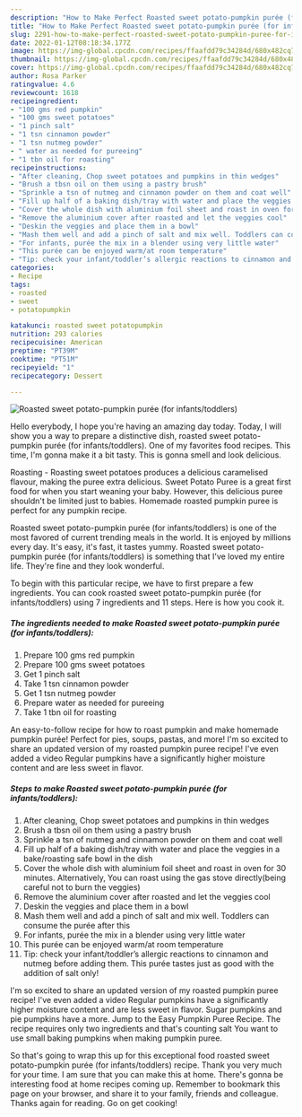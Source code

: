 ```yaml
---
description: "How to Make Perfect Roasted sweet potato-pumpkin purée (for infants/toddlers)"
title: "How to Make Perfect Roasted sweet potato-pumpkin purée (for infants/toddlers)"
slug: 2291-how-to-make-perfect-roasted-sweet-potato-pumpkin-puree-for-infants-toddlers
date: 2022-01-12T08:18:34.177Z
image: https://img-global.cpcdn.com/recipes/ffaafdd79c34284d/680x482cq70/roasted-sweet-potato-pumpkin-puree-for-infantstoddlers-recipe-main-photo.jpg
thumbnail: https://img-global.cpcdn.com/recipes/ffaafdd79c34284d/680x482cq70/roasted-sweet-potato-pumpkin-puree-for-infantstoddlers-recipe-main-photo.jpg
cover: https://img-global.cpcdn.com/recipes/ffaafdd79c34284d/680x482cq70/roasted-sweet-potato-pumpkin-puree-for-infantstoddlers-recipe-main-photo.jpg
author: Rosa Parker
ratingvalue: 4.6
reviewcount: 1618
recipeingredient:
- "100 gms red pumpkin"
- "100 gms sweet potatoes"
- "1 pinch salt"
- "1 tsn cinnamon powder"
- "1 tsn nutmeg powder"
- " water as needed for pureeing"
- "1 tbn oil for roasting"
recipeinstructions:
- "After cleaning, Chop sweet potatoes and pumpkins in thin wedges"
- "Brush a tbsn oil on them using a pastry brush"
- "Sprinkle a tsn of nutmeg and cinnamon powder on them and coat well"
- "Fill up half of a baking dish/tray with water and place the veggies in a bake/roasting safe bowl in the dish"
- "Cover the whole dish with aluminium foil sheet and roast in oven for 30 minutes. Alternatively, You can roast using the gas stove directly(being careful not to burn the veggies)"
- "Remove the aluminium cover after roasted and let the veggies cool"
- "Deskin the veggies and place them in a bowl"
- "Mash them well and add a pinch of salt and mix well. Toddlers can consume the purée after this"
- "For infants, purée the mix in a blender using very little water"
- "This purée can be enjoyed warm/at room temperature"
- "Tip: check your infant/toddler’s allergic reactions to cinnamon and nutmeg before adding them. This purée tastes just as good with the addition of salt only!"
categories:
- Recipe
tags:
- roasted
- sweet
- potatopumpkin

katakunci: roasted sweet potatopumpkin 
nutrition: 293 calories
recipecuisine: American
preptime: "PT39M"
cooktime: "PT51M"
recipeyield: "1"
recipecategory: Dessert

---
```



![Roasted sweet potato-pumpkin purée (for infants/toddlers)](https://img-global.cpcdn.com/recipes/ffaafdd79c34284d/680x482cq70/roasted-sweet-potato-pumpkin-puree-for-infantstoddlers-recipe-main-photo.jpg)

Hello everybody, I hope you're having an amazing day today. Today, I will show you a way to prepare a distinctive dish, roasted sweet potato-pumpkin purée (for infants/toddlers). One of my favorites food recipes. This time, I'm gonna make it a bit tasty. This is gonna smell and look delicious.

Roasting - Roasting sweet potatoes produces a delicious caramelised flavour, making the puree extra delicious. Sweet Potato Puree is a great first food for when you start weaning your baby. However, this delicious puree shouldn&#39;t be limited just to babies. Homemade roasted pumpkin puree is perfect for any pumpkin recipe.

Roasted sweet potato-pumpkin purée (for infants/toddlers) is one of the most favored of current trending meals in the world. It is enjoyed by millions every day. It's easy, it's fast, it tastes yummy. Roasted sweet potato-pumpkin purée (for infants/toddlers) is something that I've loved my entire life. They're fine and they look wonderful.


To begin with this particular recipe, we have to first prepare a few ingredients. You can cook roasted sweet potato-pumpkin purée (for infants/toddlers) using 7 ingredients and 11 steps. Here is how you cook it.

<!--inarticleads1-->

##### The ingredients needed to make Roasted sweet potato-pumpkin purée (for infants/toddlers):

1. Prepare 100 gms red pumpkin
1. Prepare 100 gms sweet potatoes
1. Get 1 pinch salt
1. Take 1 tsn cinnamon powder
1. Get 1 tsn nutmeg powder
1. Prepare  water as needed for pureeing
1. Take 1 tbn oil for roasting


An easy-to-follow recipe for how to roast pumpkin and make homemade pumpkin purée! Perfect for pies, soups, pastas, and more! I&#39;m so excited to share an updated version of my roasted pumpkin puree recipe! I&#39;ve even added a video Regular pumpkins have a significantly higher moisture content and are less sweet in flavor. 

<!--inarticleads2-->

##### Steps to make Roasted sweet potato-pumpkin purée (for infants/toddlers):

1. After cleaning, Chop sweet potatoes and pumpkins in thin wedges
1. Brush a tbsn oil on them using a pastry brush
1. Sprinkle a tsn of nutmeg and cinnamon powder on them and coat well
1. Fill up half of a baking dish/tray with water and place the veggies in a bake/roasting safe bowl in the dish
1. Cover the whole dish with aluminium foil sheet and roast in oven for 30 minutes. Alternatively, You can roast using the gas stove directly(being careful not to burn the veggies)
1. Remove the aluminium cover after roasted and let the veggies cool
1. Deskin the veggies and place them in a bowl
1. Mash them well and add a pinch of salt and mix well. Toddlers can consume the purée after this
1. For infants, purée the mix in a blender using very little water
1. This purée can be enjoyed warm/at room temperature
1. Tip: check your infant/toddler’s allergic reactions to cinnamon and nutmeg before adding them. This purée tastes just as good with the addition of salt only!


I&#39;m so excited to share an updated version of my roasted pumpkin puree recipe! I&#39;ve even added a video Regular pumpkins have a significantly higher moisture content and are less sweet in flavor. Sugar pumpkins and pie pumpkins have a more. Jump to the Easy Pumpkin Puree Recipe. The recipe requires only two ingredients and that&#39;s counting salt You want to use small baking pumpkins when making pumpkin puree. 

So that's going to wrap this up for this exceptional food roasted sweet potato-pumpkin purée (for infants/toddlers) recipe. Thank you very much for your time. I am sure that you can make this at home. There's gonna be interesting food at home recipes coming up. Remember to bookmark this page on your browser, and share it to your family, friends and colleague. Thanks again for reading. Go on get cooking!
